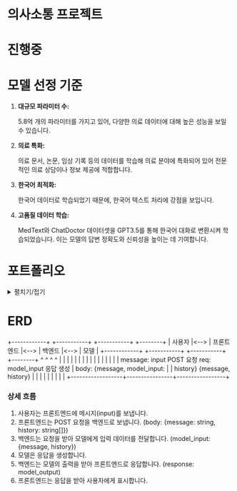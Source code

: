# 의사소통 프로젝트

# 진행중


# 모델 선정 기준

1. **대규모 파라미터 수:**

   5.8억 개의 파라미터를 가지고 있어, 다양한 의료 데이터에 대해 높은 성능을 보일 수 있습니다.

3. **의료 특화:**

   의료 문서, 논문, 임상 기록 등의 데이터를 학습해 의료 분야에 특화되어 있어 전문적인 의료 상담이나 정보 제공에 적합합니다.
   
4. **한국어 최적화:**

   한국어 데이터로 학습되었기 때문에, 한국어 텍스트 처리에 강점을 보입니다.

5. **고품질 데이터 학습:**

   MedText와 ChatDoctor 데이터셋을 GPT3.5를 통해 한국어 대화로 변환시켜 학습되었습니다.
   이는 모델의 답변 정확도와 신뢰성을 높이는 데 기여합니다.


# 포트폴리오
<details>
   <summary>펼치기/접기</summary>

   ![의사소통](https://github.com/user-attachments/assets/4f6eaf37-b0b3-43a5-8e5d-82d95bbd3703)

   ![의사소통 (2)](https://github.com/user-attachments/assets/faddb65f-c362-4b7e-bb2c-ec0c5867a701)

   ![의사소통 (3)](https://github.com/user-attachments/assets/ef8c3379-804f-4180-bb54-0e37774f239a)

   ![의사소통 (4)](https://github.com/user-attachments/assets/cfe74dd2-e34f-479c-883d-3e3733b6aa91)

   ![의사소통 (5)](https://github.com/user-attachments/assets/dadf8cc2-8f42-4f2c-a253-fe62179ea7f4)

   ![의사소통 (6)](https://github.com/user-attachments/assets/db835f24-9420-497e-a2ec-e8806245f951)

   ![의사소통 (7)](https://github.com/user-attachments/assets/7b0b52fe-5042-4575-b3eb-78736045cc60)

</details>

# ERD

+------------+     +-----------+     +-----------+     +--------+
|  사용자    |<--> | 프론트엔드 |<--> |  백엔드    |<--> |  모델  |
+------------+     +-----------+     +-----------+     +--------+
       ^                  ^                ^                 ^
       |                  |                |                 |
       |                  |                |                 |
       |                  |                |                 |
       |                  |                |                 |
message: input       POST 요청         req: model_input 응답 생성
       |        body: {message,        model_input:           |
       |               history}        {message, history}      |
       |                  |                |                 |
       |                  |                |                 |
       +------------------+----------------+-----------------+

### 상세 흐름
1. 사용자는 프론트엔드에 메시지(input)를 보냅니다.
2. 프론트엔드는 POST 요청을 백엔드로 보냅니다. (body: {message: string, history: string[]})
3. 백엔드는 요청을 받아 모델에게 입력 데이터를 전달합니다. (model_input: {message, history})
4. 모델은 응답을 생성합니다.
5. 백엔드는 모델의 출력을 받아 프론트엔드로 응답합니다. (response: model_output)
6. 프론트엔드는 응답을 받아 사용자에게 표시합니다.